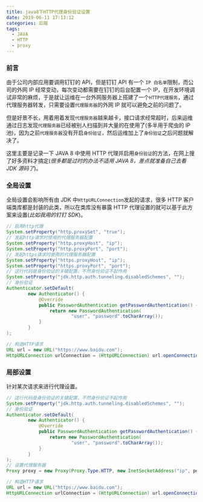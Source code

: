 ```yaml
---
title: java8下HTTP代理身份验证设置
date: 2019-06-11 17:13:12
categories: 后端
tags:
  - JAVA
  - HTTP
  - proxy
---
```


### 前言

由于公司内部应用要调用钉钉的 API，但是钉钉 API 有一个 `IP 白名单`限制，而公司的外网 IP 经常变动，每次变动都需要在钉钉的后台配置一个 IP，在开发环境调试非常的麻烦，于是就让运维在一台外网服务器上搭建了一个`HTTP代理服务`，通过代理服务器转发，只需要设置`代理服务器`的外网 IP 就可以避免之前的问题了。

<!-- more -->

但是好景不长，用着用着发现`代理服务器`越来越卡，接口请求经常超时，后来运维通过日志发现`代理服务器`已经被别人扫描到并大量的在使用了(多半用于爬虫的 IP 池)，因为之前`代理服务器`没有开启`身份验证`，然后运维加上了`身份验证`之后问题就解决了。

这里主要是记录一下 JAVA 8 中使用 HTTP 代理并启用`身份验证`的方法，在网上搜了好多资料才搞定(_很多都是过时的办法不适用 JAVA 8，差点就准备自己去看 JDK 源码了_)。

### 全局设置

全局设置会影响所有由 JDK 中`HttpURLConnection`发起的请求，很多 HTTP 客户端类库都是封装的此类，所以在类库没有暴露 HTTP 代理设置的就可以基于此方案来设置(_比如我用的钉钉 SDK_)。

```java
// 启用http代理
System.setProperty("http.proxySet", "true");
// 发起http请求时使用的代理服务器配置
System.setProperty("http.proxyHost", "ip");
System.setProperty("http.proxyPort", "port");
// 发起https请求时使用的代理服务器配置
System.setProperty("https.proxyHost", "ip");
System.setProperty("https.proxyPort", "port");
// 这行代码是身份验证的关键配置，不然身份验证不起作用
System.setProperty("jdk.http.auth.tunneling.disabledSchemes", "");
// 身份验证
Authenticator.setDefault(
        new Authenticator() {
            @Override
            public PasswordAuthentication getPasswordAuthentication() {
                return new PasswordAuthentication(
                        "user", "password".toCharArray());
            }
        }
);

// 构造HTTP请求
URL url = new URL("https://www.baidu.com");
HttpURLConnection urlConnection = (HttpURLConnection) url.openConnection();
```

### 局部设置
针对某次请求来进行代理设置。
```java
// 这行代码是身份验证的关键配置，不然身份验证不起作用
System.setProperty("jdk.http.auth.tunneling.disabledSchemes", "");
// 身份验证
Authenticator.setDefault(
        new Authenticator() {
            @Override
            public PasswordAuthentication getPasswordAuthentication() {
                return new PasswordAuthentication(
                        "user", "password".toCharArray());
            }
        }
);
// 设置代理服务器
Proxy proxy = new Proxy(Proxy.Type.HTTP, new InetSocketAddress("ip", port));

// 构造HTTP请求
URL url = new URL("https://www.baidu.com");
HttpURLConnection urlConnection = (HttpURLConnection) url.openConnection(proxy);
```